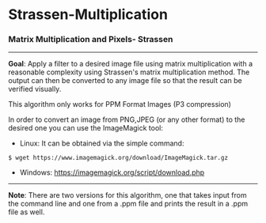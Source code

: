 # Strassen-Multiplication

### **Matrix Multiplication and Pixels- Strassen**
---

**Goal**: Apply a filter to a desired image file using matrix multiplication with a reasonable 
complexity using Strassen's matrix multiplication method. The output can then be converted
to any image file so that the result can be verified visually.

This algorithm only works for PPM Format Images (P3 compression)

In order to convert an image from PNG,JPEG (or any other format) to the desired one you can use the ImageMagick tool:


  * Linux: It can be obtained via the simple command:
  ```
  $ wget https://www.imagemagick.org/download/ImageMagick.tar.gz
  ```
  * Windows: https://imagemagick.org/script/download.php
  
---
 
 **Note**: There are two versions for this algorithm, one that takes input from the command line and one from a .ppm file and prints the result in a .ppm file as well.
 
 

